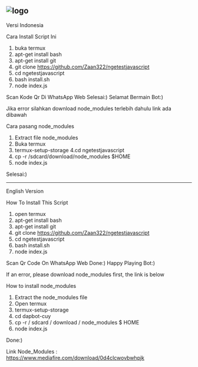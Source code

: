 ![logo](https://github.com/Zaan322/https://github.com/Zaan322/ngetestjavascript/blob/main/logo.jpg)
------------------------------------
Versi Indonesia

Cara Install Script Ini

1. buka termux
2. apt-get install bash
3. apt-get install git
3. git clone https://github.com/Zaan322/ngetestjavascript
4. cd ngetestjavascript
5. bash install.sh
6. node index.js

Scan Kode Qr Di WhatsApp Web
Selesai:)
Selamat Bermain Bot:)

Jika error silahkan download node_modules terlebih dahulu link ada dibawah

Cara pasang node_modules

1. Extract file node_modules
2. Buka termux
3. termux-setup-storage
4.cd ngetestjavascript
5. cp -r /sdcard/download/node_modules $HOME
6. node index.js

Selesai:)

------------------------------------
English Version

How To Install This Script

1. open termux
2. apt-get install bash
3. apt-get install git
3. git clone https://github.com/Zaan322/ngetestjavascript
4. cd ngetestjavascript
5. bash install.sh
6. node index.js

Scan Qr Code On WhatsApp Web
Done:)
Happy Playing Bot:)

If an error, please download node_modules first, the link is below

How to install node_modules

1. Extract the node_modules file
2. Open termux
3. termux-setup-storage
4. cd dapbot-cuy
5. cp -r / sdcard / download / node_modules $ HOME
6. node index.js

Done:)


Link Node_Modules : https://www.mediafire.com/download/0d4clcwovbwhpjk
